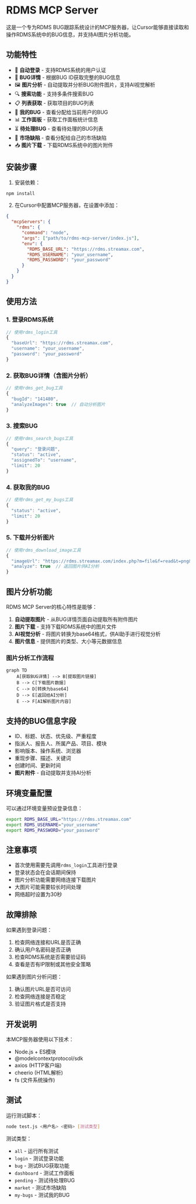 # RDMS MCP Server

这是一个专为RDMS BUG跟踪系统设计的MCP服务器，让Cursor能够直接读取和操作RDMS系统中的BUG信息，并支持AI图片分析功能。

## 功能特性

- 🔐 **自动登录** - 支持RDMS系统的用户认证
- 🐛 **BUG详情** - 根据BUG ID获取完整的BUG信息
- 🖼️ **图片分析** - 自动提取并分析BUG附件图片，支持AI视觉解析
- 🔍 **搜索功能** - 支持多条件搜索BUG
- 📋 **列表获取** - 获取项目的BUG列表
- 👤 **我的BUG** - 查看分配给当前用户的BUG
- 📊 **工作面板** - 获取工作面板统计信息
- ⏳ **待处理BUG** - 查看待处理的BUG列表
- 🏪 **市场缺陷** - 查看分配给自己的市场缺陷
- 📥 **图片下载** - 下载RDMS系统中的图片附件

## 安装步骤

1. 安装依赖：
```bash
npm install
```

2. 在Cursor中配置MCP服务器，在设置中添加：
```json
{
  "mcpServers": {
    "rdms": {
      "command": "node",
      "args": ["path/to/rdms-mcp-server/index.js"],
      "env": {
        "RDMS_BASE_URL": "https://rdms.streamax.com",
        "RDMS_USERNAME": "your_username",
        "RDMS_PASSWORD": "your_password"
      }
    }
  }
}
```

## 使用方法

### 1. 登录RDMS系统
```javascript
// 使用rdms_login工具
{
  "baseUrl": "https://rdms.streamax.com",
  "username": "your_username",
  "password": "your_password"
}
```

### 2. 获取BUG详情（含图片分析）
```javascript
// 使用rdms_get_bug工具
{
  "bugId": "141480",
  "analyzeImages": true  // 自动分析图片
}
```

### 3. 搜索BUG
```javascript
// 使用rdms_search_bugs工具
{
  "query": "登录问题",
  "status": "active",
  "assignedTo": "username",
  "limit": 20
}
```

### 4. 获取我的BUG
```javascript
// 使用rdms_get_my_bugs工具
{
  "status": "active",
  "limit": 20
}
```

### 5. 下载并分析图片
```javascript
// 使用rdms_download_image工具
{
  "imageUrl": "https://rdms.streamax.com/index.php?m=file&f=read&t=png&fileID=413370",
  "analyze": true  // 返回图片供AI分析
}
```

## 图片分析功能

RDMS MCP Server的核心特性是能够：

1. **自动提取图片** - 从BUG详情页面自动提取所有附件图片
2. **图片下载** - 支持下载RDMS系统中的图片文件
3. **AI视觉分析** - 将图片转换为base64格式，供AI助手进行视觉分析
4. **图片信息** - 提供图片的类型、大小等元数据信息

### 图片分析工作流程

```mermaid
graph TD
    A[获取BUG详情] --> B[提取图片链接]
    B --> C[下载图片数据]
    C --> D[转换为base64]
    D --> E[返回给AI分析]
    E --> F[AI解析图片内容]
```

## 支持的BUG信息字段

- ID、标题、状态、优先级、严重程度
- 指派人、报告人、所属产品、项目、模块
- 影响版本、操作系统、浏览器
- 重现步骤、描述、关键词
- 创建时间、更新时间
- **图片附件** - 自动提取并支持AI分析

## 环境变量配置

可以通过环境变量预设登录信息：

```bash
export RDMS_BASE_URL="https://rdms.streamax.com"
export RDMS_USERNAME="your_username"
export RDMS_PASSWORD="your_password"
```

## 注意事项

- 首次使用需要先调用`rdms_login`工具进行登录
- 登录状态会在会话期间保持
- 图片分析功能需要网络连接下载图片
- 大图片可能需要较长时间处理
- 网络超时设置为30秒

## 故障排除

如果遇到登录问题：
1. 检查网络连接和URL是否正确
2. 确认用户名密码是否正确
3. 检查RDMS系统是否需要验证码
4. 查看是否有IP限制或其他安全策略

如果遇到图片分析问题：
1. 确认图片URL是否可访问
2. 检查网络连接是否稳定
3. 验证图片格式是否支持

## 开发说明

本MCP服务器使用以下技术：
- Node.js + ES模块
- @modelcontextprotocol/sdk
- axios (HTTP客户端)
- cheerio (HTML解析)
- fs (文件系统操作)

## 测试

运行测试脚本：
```bash
node test.js <用户名> <密码> [测试类型]
```

测试类型：
- `all` - 运行所有测试
- `login` - 测试登录功能
- `bug` - 测试BUG获取功能
- `dashboard` - 测试工作面板
- `pending` - 测试待处理BUG
- `market` - 测试市场缺陷
- `my-bugs` - 测试我的BUG
